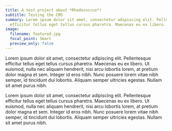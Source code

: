 ```yaml
---
title: A test project about *Rhodococcus*!
subtitle: Testing the CMS
summary: Lorem ipsum dolor sit amet, consectetur adipiscing elit. Pellentesque
  efficitur tellus eget tellus cursus pharetra. Maecenas eu ex libero.
image:
  filename: featured.jpg
  focal_point: Smart
  preview_only: false
---
```

Lorem ipsum dolor sit amet, consectetur adipiscing elit. Pellentesque efficitur tellus eget tellus cursus pharetra. Maecenas eu ex libero. Ut euismod, nulla nec aliquam hendrerit, nisi arcu lobortis lorem, at pretium dolor magna et sem. Integer id eros nibh. Nunc posuere lorem vitae nibh semper, id tincidunt dui lobortis. Aliquam semper ultricies egestas. Nullam sit amet purus nibh.

Lorem ipsum dolor sit amet, consectetur adipiscing elit. Pellentesque efficitur tellus eget tellus cursus pharetra. Maecenas eu ex libero. Ut euismod, nulla nec aliquam hendrerit, nisi arcu lobortis lorem, at pretium dolor magna et sem. Integer id eros nibh. Nunc posuere lorem vitae nibh semper, id tincidunt dui lobortis. Aliquam semper ultricies egestas. Nullam sit amet purus nibh.